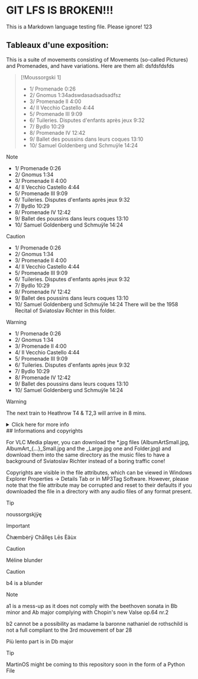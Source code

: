 
# GIT LFS IS BROKEN!!!
This is a Markdown language testing file. Please ignore!
123

## Tableaux d'une exposition:

This is a suite of movements consisting of Movements (so-called Pictures) and Promenades, and have variations. Here are them all:
dsfdsfdsfds
> [!Moussorgski 1]
>
> - 1/ Promenade 0:26
> - 2/ Gnomus 1:34adswdasadsadsadfsz
> - 3/ Promenade II 4:00
> - 4/ Il Vecchio Castello 4:44
> - 5/ Promenade III 9:09
> - 6/ Tuileries. Disputes d'enfants après jeux 9:32
> - 7/ Bydlo 10:29
> - 8/ Promenade IV 12:42
> - 9/ Ballet des poussins dans leurs coques 13:10
> - 10/ Samuel Goldenberg und Schmuÿle 14:24

> [!NOTE]
> 
> - 1/ Promenade 0:26
> - 2/ Gnomus 1:34
> - 3/ Promenade II 4:00
> - 4/ Il Vecchio Castello 4:44
> - 5/ Promenade III 9:09
> - 6/ Tuileries. Disputes d'enfants après jeux 9:32
> - 7/ Bydlo 10:29
> - 8/ Promenade IV 12:42
> - 9/ Ballet des poussins dans leurs coques 13:10
> - 10/ Samuel Goldenberg und Schmuÿle 14:24

> [!CAUTION]
>
> - 1/ Promenade 0:26
> - 2/ Gnomus 1:34
> - 3/ Promenade II 4:00
> - 4/ Il Vecchio Castello 4:44
> - 5/ Promenade III 9:09
> - 6/ Tuileries. Disputes d'enfants après jeux 9:32
> - 7/ Bydlo 10:29
> - 8/ Promenade IV 12:42
> - 9/ Ballet des poussins dans leurs coques 13:10
> - 10/ Samuel Goldenberg und Schmuÿle 14:24
There will be the 1958 Recital of Sviatoslav Richter in this folder.

> [!WARNING]
>
> - 1/ Promenade 0:26
> - 2/ Gnomus 1:34
> - 3/ Promenade II 4:00
> - 4/ Il Vecchio Castello 4:44
> - 5/ Promenade III 9:09
> - 6/ Tuileries. Disputes d'enfants après jeux 9:32
> - 7/ Bydlo 10:29
> - 8/ Promenade IV 12:42
> - 9/ Ballet des poussins dans leurs coques 13:10
> - 10/ Samuel Goldenberg und Schmuÿle 14:24


> [!WARNING]
The next train to Heathrow T4 & T2,3 will arrive in 8 mins.
<details>
  <summary>Click here for more info</summary>

This is a test file. You aren't supposed to see this text if you haven't clicked the button.
BRUH SO COOL - GamerSoft24, GoldenDestructor

</details>
## Informations and copyrights

For VLC Media player, you can download the *.jpg files (AlbumArtSmall.jpg, AlbumArt_{...}_Small.jpg and the _Large.jpg one and Folder.jpg) and download them into the same directory as the music files to have a background of Sviatoslav Richter instead of a boring traffic cone!

Copyrights are visible in the file attributes, which can be viewed in Windows Explorer Properties → Details Tab or in MP3Tag Software. However, please note that the file attribute may be corrupted and reset to their defaults if you downloaded the file in a directory with any audio files of any format present.

> [!TIP]
>
> noussorgskįÿę

> [!IMPORTANT]
>
> Čhæmbėrÿ Chållęs Lēs Èãùx

> [!CAUTION]
>
> Méline blunder

> [!CAUTION]
>
> b4 is a blunder

> [!NOTE]
> 
> a1 is a mess-up as it does not comply with the beethoven sonata in Bb minor and Ab major complying with Chopin's new Valse op.64 nr.2
> 
> b2 cannot be a possibility as madame la baronne nathaniel de rothschild is not a full compliant to the 3rd mouvement of bar 28
> 
> Più lento part is in Db major

> [!TIP]
>
> MartinOS might be coming to this repository soon in the form of a Python File
